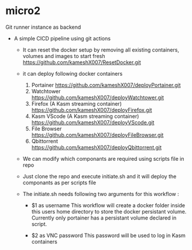 # micro2
Git runner instance as backend
- A simple CICD pipeline using git actions
    - It can reset the docker setup by removing all existing containers, volumes and images to start fresh
        https://github.com/kameshX007/ResetDocker.git
        
    - it can deploy following docker containers
        1) Portainer
            https://github.com/kameshX007/deployPortainer.git
        2) Watchtower
            https://github.com/kameshX007/deployWatchtower.git
        3) Firefox (A Kasm streaming container)
            https://github.com/kameshX007/deployFirefox.git
        4) Kasm VScode (A Kasm streaming container)
            https://github.com/kameshX007/deployVScode.git
        5) File Browser
            https://github.com/kameshX007/deployFileBrowser.git
        6) Qbittorrent    
            https://github.com/kameshX007/deployQbittorrent.git
        

    - We can modify which componants are required using scripts file in repo
    - Just clone the repo and execute initiate.sh and it will deploy the componants as per scripts file
    - The initiate.sh needs following two arguments for this workflow : 
        - $1 as username
            This workflow will create a docker folder inside this users home directory to store the docker persistant volume.
            Currently only portainer has a persistant volume declared in script.

        - $2 as VNC password
            This password will be used to log in Kasm containers